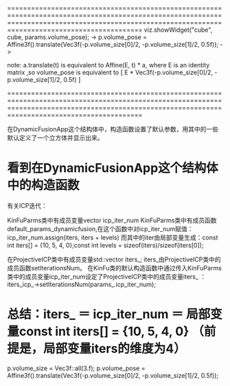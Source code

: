 ====================================================================================================================================================================================================
viz.showWidget("cube", cube, params.volume_pose);  ->
p.volume_pose = Affine3f().translate(Vec3f(-p.volume_size[0]/2, -p.volume_size[1]/2, 0.5f)); ->

note:  a.translate(t) is equivalent to Affine(E, t) * a, where E is an identity matrix ,so volume_pose is equivalent to  [ E * Vec3f(-p.volume_size[0]/2, -p.volume_size[1]/2, 0.5f) ]

====================================================================================================================================================================================================

在DynamicFusionApp这个结构体中，构造函数设置了默认参数，用其中的一些默认定义了一个立方体并显示出来。


看到在DynamicFusionApp这个结构体中的构造函数
====================================================================================================================================================================================================
有关ICP迭代：

KinFuParms类中有成员变量vector<int> icp_iter_num
KinFuParms类中有成员函数default_params_dynamicfusion,在这个函数中对icp_iter_num赋值：icp_iter_num.assign(iters, iters + levels)
而其中的iter由局部变量生成：const int iters[] = {10, 5, 4, 0};const int levels = sizeof(iters)/sizeof(iters[0]);

在ProjectiveICP类中有成员变量std::vector<int> iters_;
iters_由ProjectiveICP类中的成员函数setIterationsNum。
在KinFu类的默认构造函数中通过传入KinFuParms类中的成员变量icp_iter_num设定了ProjectiveICP类中的成员变量iters_ ：iters_icp_->setIterationsNum(params_.icp_iter_num);

总结：iters_ ＝ icp_iter_num ＝ 局部变量const int iters[] = {10, 5, 4, 0}  （前提是，局部变量iters的维度为4）
====================================================================================================================================================================================================



p.volume_size = Vec3f::all(3.f);
p.volume_pose = Affine3f().translate(Vec3f(-p.volume_size[0]/2, -p.volume_size[1]/2, 0.5f));
